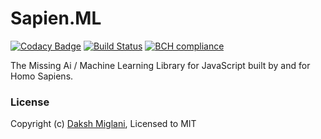 # Sapien.ML

[![Codacy Badge](https://api.codacy.com/project/badge/Grade/1b169989977d43d68162b53f92f1f283)](https://www.codacy.com/app/Daksh/Sapien.ML?utm_source=github.com&amp;utm_medium=referral&amp;utm_content=DakshMiglani/Sapien.ML&amp;utm_campaign=Badge_Grade)
[![Build Status](https://travis-ci.org/DakshMiglani/Sapien.ML.svg?branch=development)](https://travis-ci.org/DakshMiglani/Sapien.ML)
[![BCH compliance](https://bettercodehub.com/edge/badge/DakshMiglani/Sapien.ML?branch=development)](https://bettercodehub.com/)

The Missing Ai / Machine Learning Library for JavaScript built by and for Homo Sapiens.



### License

Copyright (c) [Daksh Miglani](https://dak.sh), Licensed to MIT
